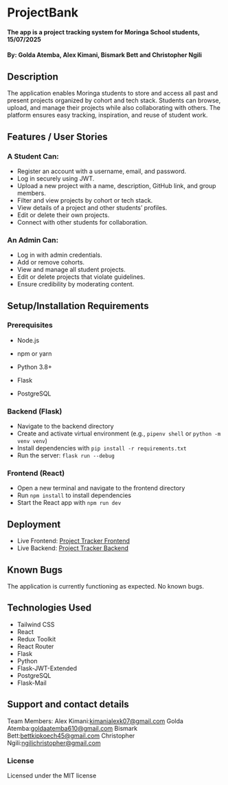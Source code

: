 # ProjectBank

#### The app is a project tracking system for Moringa School students, 15/07/2025

#### By: Golda Atemba, Alex Kimani, Bismark Bett and Christopher Ngili 

## Description

The application enables Moringa students to store and access all past and present projects organized by cohort and tech stack. Students can browse, upload, and manage their projects while also collaborating with others. The platform ensures easy tracking, inspiration, and reuse of student work.

## Features / User Stories

### A Student Can:

* Register an account with a username, email, and password.
* Log in securely using JWT.
* Upload a new project with a name, description, GitHub link, and group members.
* Filter and view projects by cohort or tech stack.
* View details of a project and other students’ profiles.
* Edit or delete their own projects.
* Connect with other students for collaboration.

### An Admin Can:

* Log in with admin credentials.
* Add or remove cohorts.
* View and manage all student projects.
* Edit or delete projects that violate guidelines.
* Ensure credibility by moderating content.

## Setup/Installation Requirements
### Prerequisites
* Node.js

* npm or yarn

* Python 3.8+

* Flask

* PostgreSQL

  

### Backend (Flask)

* Navigate to the backend directory
* Create and activate virtual environment (e.g., `pipenv shell` or `python -m venv venv`)
* Install dependencies with `pip install -r requirements.txt`
* Run the server: `flask run --debug`

### Frontend (React)

* Open a new terminal and navigate to the frontend directory
* Run `npm install` to install dependencies
* Start the React app with `npm run dev`

## Deployment

* Live Frontend: [Project Tracker Frontend](https://project-tracker-phgl.vercel.app/)
* Live Backend: [Project Tracker Backend](https://project-bank-db99.onrender.com)

## Known Bugs

The application is currently functioning as expected. No known bugs.

## Technologies Used

* Tailwind CSS
* React
* Redux Toolkit
* React Router
* Flask
* Python
* Flask-JWT-Extended
* PostgreSQL
* Flask-Mail

## Support and contact details
Team Members:
Alex Kimani:kimanialexk07@gmail.com
Golda Atemba:goldaatemba610@gmail.com
Bismark Bett:bettkipkoech45@gmail.com
Christopher Ngili:ngilichristopher@gmail.com

### License

Licensed under the MIT license
